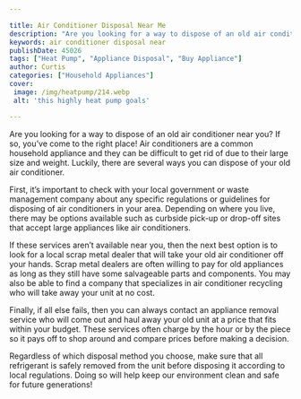 ```yaml
---

title: Air Conditioner Disposal Near Me
description: "Are you looking for a way to dispose of an old air conditioner near you? If so, you’ve come to the right place! Air conditioners a...learn about it in this post"
keywords: air conditioner disposal near
publishDate: 45026
tags: ["Heat Pump", "Appliance Disposal", "Buy Appliance"]
author: Curtis
categories: ["Household Appliances"]
cover: 
 image: /img/heatpump/214.webp
 alt: 'this highly heat pump goals'

---
```


Are you looking for a way to dispose of an old air conditioner near you? If so, you’ve come to the right place! Air conditioners are a common household appliance and they can be difficult to get rid of due to their large size and weight. Luckily, there are several ways you can dispose of your old air conditioner. 

First, it’s important to check with your local government or waste management company about any specific regulations or guidelines for disposing of air conditioners in your area. Depending on where you live, there may be options available such as curbside pick-up or drop-off sites that accept large appliances like air conditioners. 

If these services aren’t available near you, then the next best option is to look for a local scrap metal dealer that will take your old air conditioner off your hands. Scrap metal dealers are often willing to pay for old appliances as long as they still have some salvageable parts and components. You may also be able to find a company that specializes in air conditioner recycling who will take away your unit at no cost. 

Finally, if all else fails, then you can always contact an appliance removal service who will come out and haul away your old unit at a price that fits within your budget. These services often charge by the hour or by the piece so it pays off to shop around and compare prices before making a decision. 

Regardless of which disposal method you choose, make sure that all refrigerant is safely removed from the unit before disposing it according to local regulations. Doing so will help keep our environment clean and safe for future generations!
